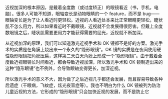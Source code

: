 近视加深的根本原因，是戴着全度数（或过度矫正）的眼镜看近（书，手机，电脑）。很多人可能不知道，眼轴变长是动物眼睛的一个 feature，而不是 bug——眼轴变长是为了让人看近时更轻松。近视的人看近处本来比正常眼睛更轻松，睫状肌不怎么用力，所以如果看近时不戴眼镜，近视就不会发展得很厉害。但戴上全度数眼镜之后，睫状肌需要更用力才能获得需要的屈光，近视就不断加深。

从近视加深的原理，我们可以知道激光近视手术和 OK 镜都不是好的方案。激光手术的实质是在角膜上烧出来一个永久的“隐形眼镜”。OK 镜的实质是在夜间使用硬性隐形眼镜把角膜压扁，这样第二天白天角膜上形成一个“隐形眼镜”。由于戴着全度数近视眼镜长时间看近，都会导致近视加深，所以激光手术和 OK 镜制造出来的这种“隐形眼镜”也不例外，会导致眼轴变得更长，加深近视。

所以激光手术的意义不大，因为做了之后近视几乎都还会发展，而且容易导致各种后遗症（干眼病，飞蚊症，炫光夜盲症等）。我也不明白为什么 OK 镜被列为防治儿童近视的方法，它形成的“隐形眼镜”只会加快近视的发展，而不是防止它
